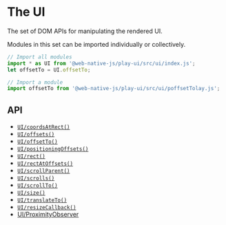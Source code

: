 # The UI

The set of DOM APIs for manipulating the rendered UI.

Modules in this set can be imported individually or collectively.

```javascript
// Import all modules
import * as UI from '@web-native-js/play-ui/src/ui/index.js';
let offsetTo = UI.offsetTo;

// Import a module
import offsetTo from '@web-native-js/play-ui/src/ui/poffsetTolay.js';
```

## API
+ [`UI/coordsAtRect()`](/play-ui/api/ui/coordsatrect.md)
+ [`UI/offsets()`](/play-ui/api/ui/offsets.md)
+ [`UI/offsetTo()`](/play-ui/api/ui/offsetto.md)
+ [`UI/positioningOffsets()`](/play-ui/api/ui/positioningoffsets.md)
+ [`UI/rect()`](/play-ui/api/ui/rect.md)
+ [`UI/rectAtOffsets()`](/play-ui/api/ui/rectatoffsets.md)
+ [`UI/scrollParent()`](/play-ui/api/ui/scrollparent.md)
+ [`UI/scrolls()`](/play-ui/api/ui/scrolls.md)
+ [`UI/scrollTo()`](/play-ui/api/ui/scrollto.md)
+ [`UI/size()`](/play-ui/api/ui/size.md)
+ [`UI/translateTo()`](/play-ui/api/ui/translateto.md)
+ [`UI/resizeCallback()`](/play-ui/api/ui/resizecallback.md)
+ [UI/ProximityObserver](/play-ui/api/ProximityObserver/README.md)
